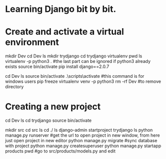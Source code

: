 # Learning Django bit by bit.
# Create and activate a virtual environment

mkdir Dev
cd Dev
ls
mkdir trydjango
cd trydjango
virtualenv
pwd
ls
virtualenv -p python3 .             #the last part can be ignored if python3 already exists
source bin/activate
pip install django==2.0.7

cd Dev
ls
source bin/activate
.\scripts\activate                  #this command is for windows users
pip freeze
virtualenv venv -p python3
 rm -rf Dev                         #to remove directory
 
# Creating a new project
cd Dev
ls
cd trydjango
source bin/activate

mkdir src
cd src
ls
cd ./
ls
django-admin startproject trydjango
ls
python manage.py runserver              #get the url to open project in new window, from here just open project in new editor
python manage.py migrate                #sync database with project
python manage.py createsuperuser
python manage.py startapp products
pwd
#go to src/products/models.py and edit
